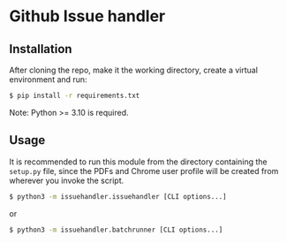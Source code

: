 # Github Issue handler

## Installation
After cloning the repo, make it the working directory, create a virtual environment 
and run:
```bash
$ pip install -r requirements.txt
```
Note: Python >= 3.10 is required.

## Usage
It is recommended to run this module from the directory containing the `setup.py` file, 
since the PDFs and Chrome user profile will be created from wherever you invoke the script.
```bash
$ python3 -m issuehandler.issuehandler [CLI options...]
```
or
```bash
$ python3 -m issuehandler.batchrunner [CLI options...]
```